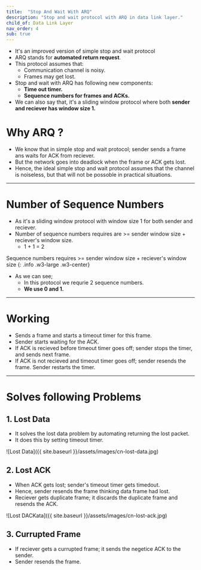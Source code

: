 ```yaml
---
title:  "Stop And Wait With ARQ"
description: "Stop and wait protocol with ARQ in data link layer."
child_of: Data Link Layer
nav_order: 4
sub: true
---
```


- It's an improved version of simple stop and wait protocol
- ARQ stands for **automated return request**.
- This protocol assumes that:
    - Communication channel is noisy.
    - Frames may get lost.
- Stop and wait with ARQ has following new components:
    - **Time out timer.**
    - **Sequence numbers for frames and ACKs.**
- We can also say that, it's a sliding window protocol where both **sender and reciever has window size 1.**

# Why ARQ ?

- We know that in simple stop and wait protocol; sender sends a frame ans waits for ACK from reciever.
- But the network goes into deadlock when the frame or ACK gets lost.
- Hence, the ideal simple stop and wait protocol assumes that the channel is noiseless, but that will not be possoble in practical situations.

***

# Number of Sequence Numbers

- As it's a sliding window protocol with window size 1 for both sender and reciever.
- Number of sequence numbers requires are >= sender window size + reciever's window size.
    - 1 + 1 = 2

Sequence numbers requires >= sender window size + reciever's window size
{: .info .w3-large .w3-center}

- As we can see;
    - In this protocol we requrie 2 sequence numbers.
    - **We use 0 and 1.**

***

# Working

- Sends a frame and starts a timeout timer for this frame.
- Sender starts waiting for the ACK.
- If ACK is recieved before timeout timer goes off; sender stops the timer, and sends next frame.
- If ACK is not recieved and timeout timer goes off; sender resends the frame. Sender restarts the timer.

***

# Solves following Problems

## 1. Lost Data

- It solves the lost data problem by automating returning the lost packet.
- It does this by setting timeout timer.

![Lost Data]({{ site.baseurl }}/assets/images/cn-lost-data.jpg)

## 2. Lost ACK

- When ACK gets lost; sender's timeout timer gets timedout.
- Hence, sender resends the frame thinking data frame had lost.
- Reciever gets duplicate frame; it discards the duplicate frame and resends the ACK.

![Lost DACKata]({{ site.baseurl }}/assets/images/cn-lost-ack.jpg)

## 3. Currupted Frame

- If reciever gets a currupted frame; it sends the negetice ACK to the sender.
- Sender resends the frame.